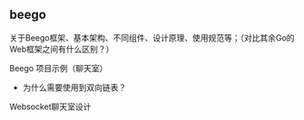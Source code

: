 ## beego

关于Beego框架、基本架构、不同组件、设计原理、使用规范等；（对比其余Go的Web框架之间有什么区别？）


Beego 项目示例（聊天室）
- 为什么需要使用到双向链表？


Websocket聊天室设计

